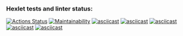 ### Hexlet tests and linter status:
[![Actions Status](https://github.com/bapplesova/python-project-lvl1/workflows/hexlet-check/badge.svg)](https://github.com/bapplesova/python-project-lvl1/actions)
[![Maintainability](https://api.codeclimate.com/v1/badges/a99a88d28ad37a79dbf6/maintainability)](https://codeclimate.com/github/codeclimate/codeclimate/maintainability)
[![asciicast](https://asciinema.org/a/OYSfurjL97qKnIBCIQQBLALAj.svg)](https://asciinema.org/a/OYSfurjL97qKnIBCIQQBLALAj)
[![asciicast](https://asciinema.org/a/eEOkSaScaN9bt3tJBSp8WlENZ.svg)](https://asciinema.org/a/eEOkSaScaN9bt3tJBSp8WlENZ)
[![asciicast](https://asciinema.org/a/KIBU53QOlzX4AUUiBzrjCqEHy.svg)](https://asciinema.org/a/KIBU53QOlzX4AUUiBzrjCqEHy)
[![asciicast](https://asciinema.org/a/qEt7yo3wAh3e5eLaGIClkyhKQ.svg)](https://asciinema.org/a/qEt7yo3wAh3e5eLaGIClkyhKQ)
[![asciicast](https://asciinema.org/a/flEVYwnyvVOaP3yo6xiexWm6O.svg)](https://asciinema.org/a/flEVYwnyvVOaP3yo6xiexWm6O)
